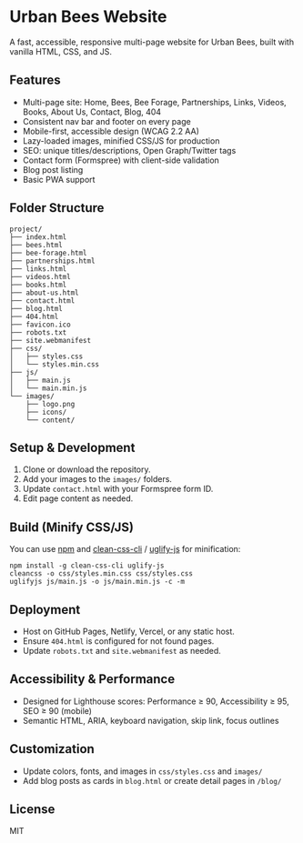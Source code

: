 # Urban Bees Website

A fast, accessible, responsive multi-page website for Urban Bees, built with vanilla HTML, CSS, and JS.

## Features
- Multi-page site: Home, Bees, Bee Forage, Partnerships, Links, Videos, Books, About Us, Contact, Blog, 404
- Consistent nav bar and footer on every page
- Mobile-first, accessible design (WCAG 2.2 AA)
- Lazy-loaded images, minified CSS/JS for production
- SEO: unique titles/descriptions, Open Graph/Twitter tags
- Contact form (Formspree) with client-side validation
- Blog post listing
- Basic PWA support

## Folder Structure
```
project/
├── index.html
├── bees.html
├── bee-forage.html
├── partnerships.html
├── links.html
├── videos.html
├── books.html
├── about-us.html
├── contact.html
├── blog.html
├── 404.html
├── favicon.ico
├── robots.txt
├── site.webmanifest
├── css/
│   ├── styles.css
│   └── styles.min.css
├── js/
│   ├── main.js
│   └── main.min.js
└── images/
    ├── logo.png
    ├── icons/
    └── content/
```

## Setup & Development
1. Clone or download the repository.
2. Add your images to the `images/` folders.
3. Update `contact.html` with your Formspree form ID.
4. Edit page content as needed.

## Build (Minify CSS/JS)
You can use [npm](https://nodejs.org/) and [clean-css-cli](https://www.npmjs.com/package/clean-css-cli) / [uglify-js](https://www.npmjs.com/package/uglify-js) for minification:

```
npm install -g clean-css-cli uglify-js
cleancss -o css/styles.min.css css/styles.css
uglifyjs js/main.js -o js/main.min.js -c -m
```

## Deployment
- Host on GitHub Pages, Netlify, Vercel, or any static host.
- Ensure `404.html` is configured for not found pages.
- Update `robots.txt` and `site.webmanifest` as needed.

## Accessibility & Performance
- Designed for Lighthouse scores: Performance ≥ 90, Accessibility ≥ 95, SEO ≥ 90 (mobile)
- Semantic HTML, ARIA, keyboard navigation, skip link, focus outlines

## Customization
- Update colors, fonts, and images in `css/styles.css` and `images/`
- Add blog posts as cards in `blog.html` or create detail pages in `/blog/`

## License
MIT
